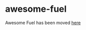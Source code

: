 # awesome-fuel
Awesome Fuel has been moved [here](https://fuellabs.notion.site/Awesome-Fuel-7b4ca6b262d3414a9968f275cba43fc9)
